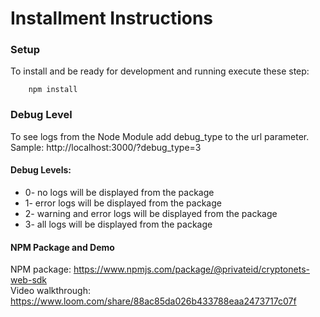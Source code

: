 # Installment Instructions 


### Setup

To install and be ready for development and running execute these step:

```bsh
    npm install
```

### Debug Level

To see logs from the Node Module add debug_type to the url parameter.
<br/> Sample: http://localhost:3000/?debug_type=3 

#### Debug Levels: 
- 0- no logs will be displayed from the package
- 1- error logs will be displayed from the package
- 2- warning and error logs will be displayed from the package
- 3- all logs will be displayed from the package

#### NPM Package and Demo
NPM package: https://www.npmjs.com/package/@privateid/cryptonets-web-sdk </br>
Video walkthrough: https://www.loom.com/share/88ac85da026b433788eaa2473717c07f

